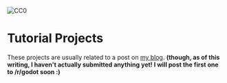 ![CC0](http://i.creativecommons.org/p/zero/1.0/88x31.png "Licensed under Creative Commons 0 1.0 Universal")

# Tutorial Projects

These projects are usually related to a post on [my blog](https://regakakobigman.github.io). **(though, as of this writing, I haven't actually submitted anything yet! I will post the first one to /r/godot soon :)**